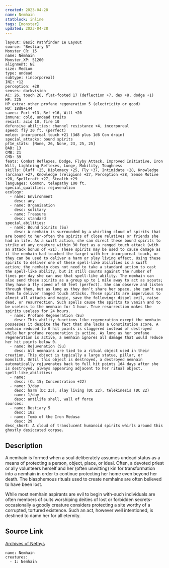 ```yaml
---
created: 2023-04-28
name: Nemhain
statblock: inline
tags: [monster]
updated: 2023-04-28
---
```

```statblock
layout: Basic Pathfinder 1e Layout
source: "Bestiary 5"
Monster_CR: 15
name: Nemhain
Monster_XP: 51200
alignment: NE
size: Medium
type: undead
subtype: (incorporeal)
INI: +12
perception: +28
senses: darkvision
AC: 26, touch 26, flat-footed 17 (deflection +7, dex +8, dodge +1)
HP: 225
HP_extra: other profane regeneration 5 (electricity or good)
HD: 18d8+144
saves: Fort +13, Ref +16, Will +20
immune: cold, undead traits
resist: acid 10, fire 10
defensive_abilities: channel resistance +4, incorporeal
speed: fly 30 ft. (perfect)
melee: incorporeal touch +21 (3d8 plus 1d6 Con drain)
special_attacks: bound spirits
pf1e_stats: [None, 26, None, 23, 25, 25]
BAB: 13
CMB: 21
CMD: 39
feats: Combat Reflexes, Dodge, Flyby Attack, Improved Initiative, Iron Will, Lightning Reflexes, Lunge, Mobility, Toughness
skills: Bluff +25, Diplomacy +25, Fly +37, Intimidate +28, Knowledge (arcana) +27, Knowledge (religion) +27, Perception +28, Sense Motive +28, Spellcraft +27, Stealth +29
languages: Common, telepathy 100 ft.
special_qualities: rejuvenation
ecology:
  - name: Environment
    desc: any
  - name: Organisation
    desc: solitary
  - name: Treasure
    desc: standard
special_abilities:
  - name: Bound Spirits (Su)
    desc: A nemhain is surrounded by a whirling cloud of spirits that are bound to her-often the spirits of close relatives or friends she had in life. As a swift action, she can direct these bound spirits to strike at any creature within 30 feet as a ranged touch attack (with an attack bonus of +21). These spirits may be used to cause damage as if the nemhain had touched the target with her incorporeal touch, or they can be used to deliver a harm or slay living effect. Using these spirits to deliver one of these spell-like abilities is a swift action; the nemhain does not need to take a standard action to cast the spell-like ability, but it still counts against the number of times per day she can use that spell-like ability. The nemhain can also send these spirits as a group up to 1 mile away to act as scouts; they have a fly speed of 60 feet (perfect). She can observe and listen through them, but as long as they don’t share her space, she can’t use them to deliver ranged touch attacks. These spirits are impervious to almost all attacks and magic, save the following: dispel evil, raise dead, or resurrection. Such spells cause the spirits to vanish and to be useless to the nemhain for 1 hour. True resurrection makes the spirits useless for 24 hours.
  - name: Profane Regeneration (Su)
    desc: This ability functions like regeneration except the nemhain possesses it despite the fact that she lacks a Constitution score. A nemhain reduced to 0 hit points is staggered instead of destroyed while her profane regeneration is active. As long as her profane regeneration is active, a nemhain ignores all damage that would reduce her hit points below 0.
  - name: Rejuvenation (Su)
    desc: All nemhains are tied to a ritual object used in their creation. This object is typically a large statue, pillar, or monolith. Until this object is destroyed, a destroyed nemhain automatically rejuvenates back to full hit points 1d4 days after she is destroyed, always appearing adjacent to her ritual object.
spell-like_abilities:
  - name:
    desc: (CL 15; Concentration +22)
  - name: 3/day
    desc: harm (DC 23), slay living (DC 22), telekinesis (DC 22)
  - name: 1/day
    desc: antilife shell, wall of force
sources:
  - name: Bestiary 5
    desc: 182
  - name: Tomb of the Iron Medusa
    desc: 29
desc_short: A cloud of translucent humanoid spirits whirls around this ghostly desiccated corpse.
```
## Description
A nemhain is formed when a soul deliberately assumes undead status as a means of protecting a person, object, place, or ideal. Often, a devoted priest or ally volunteers herself and her (often unwitting) kin for transformation into a nemhain in order to continue protecting her home even beyond her death. The blasphemous rituals used to create nemhains are often believed to have been lost.

 While most nemhain aspirants are evil to begin with-such individuals are often members of cults worshiping deities of lost or forbidden secrets- occasionally a goodly creature considers protecting a site worthy of a corrupted, tortured existence. Such an act, however well intentioned, is destined to damn her for all eternity.
## Source Link
[Archives of Nethys](https://aonprd.com/MonsterDisplay.aspx?ItemName=Nemhain)
```encounter-table
name: Nemhain
creatures:
  - 1: Nemhain
```
